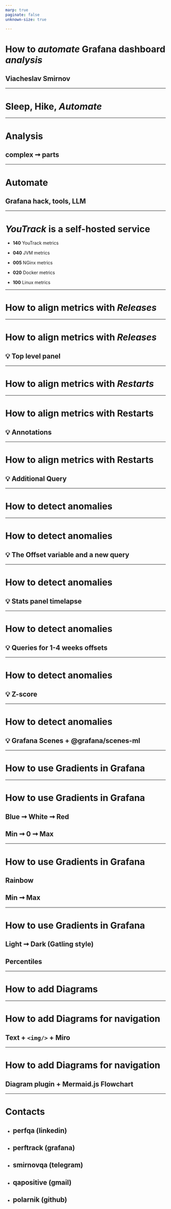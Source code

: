 ```yaml
---
marp: true
paginate: false
unknown-size: true

---
```



<!-- _class: lead
_transition: fade 300ms
-->
 
# How to *automate* Grafana dashboard *analysis*

## Viacheslav Smirnov

---
<!-- _class: lead -->

# Sleep, Hike, *Automate*


---

<!-- _class: lead
-->

# Analysis

## complex ➞ parts


---

<!-- _class: lead
-->

# Automate

## Grafana hack, tools, LLM

---

# _YouTrack_ is a self-hosted service

* __140__ YouTrack metrics

* __040__ JVM metrics
* __005__ NGinx metrics
* __020__ Docker metrics
* __100__ Linux metrics

---

<!-- _class: lead
-->

# How to align metrics with _Releases_

---

<!-- _class: lead
-->

# How to align metrics with _Releases_

## 💡 Top level panel

---

<!-- _class: lead
-->

# How to align metrics with _Restarts_

---

<!-- _class: lead
-->

# How to align metrics with __Restarts__

## 💡 Annotations


---

<!-- _class: lead
-->

# How to align metrics with __Restarts__

## 💡 Additional Query

---

<!-- _class: lead
-->

# How to detect __anomalies__

---

<!-- _class: lead
-->

# How to detect __anomalies__

## 💡 The Offset variable and a new query

---

<!-- _class: lead
-->

# How to detect __anomalies__

## 💡 Stats panel timelapse

---

<!-- _class: lead
-->

# How to detect anomalies

## 💡 Queries for 1-4 weeks offsets

---

<!-- _class: lead
-->

# How to detect anomalies

## 💡 Z-score


---

<!-- _class: lead
-->

# How to detect anomalies

## 💡 Grafana Scenes + @grafana/scenes-ml

---

<!-- _class: lead
-->

# How to use Gradients in Grafana

---

<!-- _class: lead
-->

# How to use Gradients in Grafana

## Blue ➞ White ➞ Red
## Min ➞ 0 ➞ Max

---

<!-- _class: lead
-->

# How to use Gradients in Grafana

## Rainbow
## Min ➞ Max

---

<!-- _class: lead
-->

# How to use Gradients in Grafana

## Light ➞ Dark (Gatling style)
## Percentiles

---

<!-- _class: lead
-->

# How to add Diagrams

---

<!-- _class: lead
-->

# How to add Diagrams for navigation

## Text + `<img/>` + Miro

---

<!-- _class: lead
-->

# How to add Diagrams for navigation

## Diagram plugin + Mermaid.js Flowchart

---

<!-- _class: dark
-->


# Contacts

- ## perf**qa** (linkedin)
- ## **perf**track (grafana)
- ## smirnov**qa** (telegram)
- ## **qa**positive (gmail)
- ## polarnik (github)
